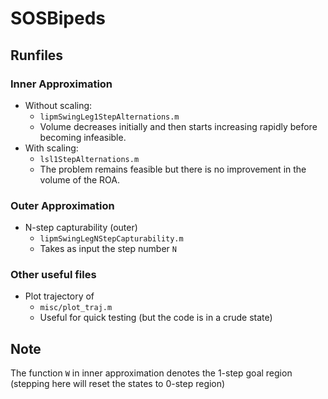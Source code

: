 # SOSBipeds

## Runfiles
### Inner Approximation
- Without scaling:
    - `lipmSwingLeg1StepAlternations.m`
    - Volume decreases initially and then starts increasing rapidly before becoming infeasible.
- With scaling:
    - `lsl1StepAlternations.m`
    - The problem remains feasible but there is no improvement in the volume of the ROA.

### Outer Approximation
- N-step capturability (outer)
    - `lipmSwingLegNStepCapturability.m`
    - Takes as input the step number `N`  

### Other useful files
- Plot trajectory of
    - `misc/plot_traj.m`
    - Useful for quick testing (but the code is in a crude state)

## Note
The function `W` in inner approximation denotes the 1-step goal region (stepping here will reset the states to 0-step region)
